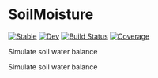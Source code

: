 # SoilMoisture

[![Stable](https://img.shields.io/badge/docs-stable-blue.svg)](https://rodolfomssouza.github.io/SoilMoisture.jl/stable/)
[![Dev](https://img.shields.io/badge/docs-dev-blue.svg)](https://rodolfomssouza.github.io/SoilMoisture.jl/dev/)
[![Build Status](https://github.com/rodolfomssouza/SoilMoisture.jl/actions/workflows/CI.yml/badge.svg?branch=main)](https://github.com/rodolfomssouza/SoilMoisture.jl/actions/workflows/CI.yml?query=branch%3Amain)
[![Coverage](https://codecov.io/gh/rodolfomssouza/SoilMoisture.jl/branch/main/graph/badge.svg)](https://codecov.io/gh/rodolfomssouza/SoilMoisture.jl)


Simulate soil water balance


Simulate soil water balance
